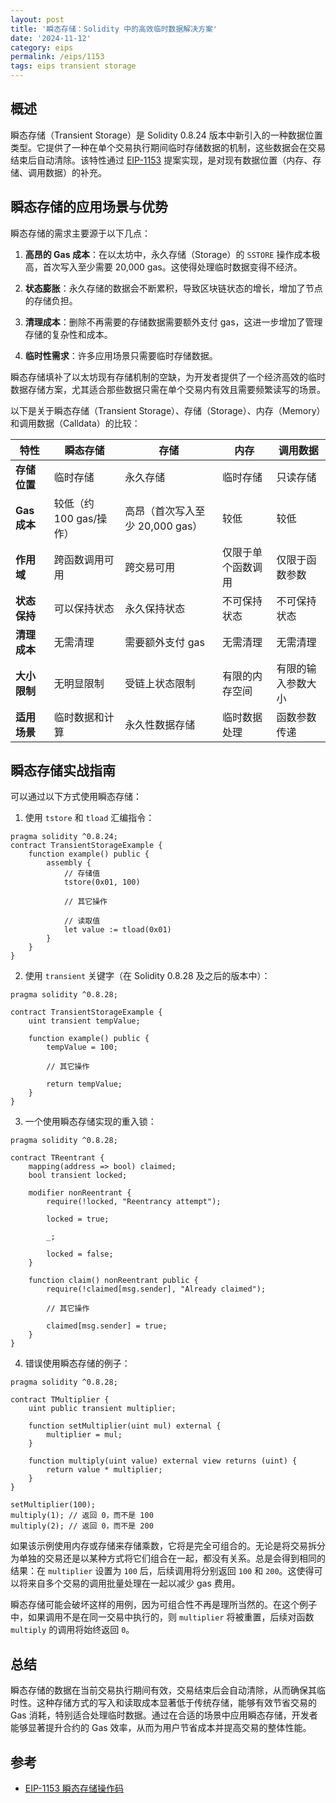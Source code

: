 ```yaml
---
layout: post
title: '瞬态存储：Solidity 中的高效临时数据解决方案'
date: '2024-11-12'
category: eips
permalink: /eips/1153
tags: eips transient storage
---
```


## 概述

瞬态存储（Transient Storage）是 Solidity 0.8.24 版本中新引入的一种数据位置类型。它提供了一种在单个交易执行期间临时存储数据的机制，这些数据会在交易结束后自动清除。该特性通过 [EIP-1153](https://eips.ethereum.org/EIPS/eip-1153) 提案实现，是对现有数据位置（内存、存储、调用数据）的补充。

## 瞬态存储的应用场景与优势

瞬态存储的需求主要源于以下几点：

1. **高昂的 Gas 成本**：在以太坊中，永久存储（Storage）的 `SSTORE` 操作成本极高，首次写入至少需要 20,000 gas。这使得处理临时数据变得不经济。

2. **状态膨胀**：永久存储的数据会不断累积，导致区块链状态的增长，增加了节点的存储负担。

3. **清理成本**：删除不再需要的存储数据需要额外支付 gas，这进一步增加了管理存储的复杂性和成本。

4. **临时性需求**：许多应用场景只需要临时存储数据。

瞬态存储填补了以太坊现有存储机制的空缺，为开发者提供了一个经济高效的临时数据存储方案，尤其适合那些数据只需在单个交易内有效且需要频繁读写的场景。

以下是关于瞬态存储（Transient Storage）、存储（Storage）、内存（Memory）和调用数据（Calldata）的比较：

| 特性           | 瞬态存储                 | 存储                          | 内存                 | 调用数据                  |
|----------------|------------------------|------------------------------|----------------------|-------------------------|
| **存储位置**   | 临时存储                  | 永久存储                      | 临时存储              | 只读存储                  |
| **Gas 成本**   | 较低（约 100 gas/操作）   | 高昂（首次写入至少 20,000 gas） | 较低                  | 较低                     |
| **作用域**     | 跨函数调用可用            | 跨交易可用                     | 仅限于单个函数调用      | 仅限于函数参数             |
| **状态保持**   | 可以保持状态              | 永久保持状态                   | 不可保持状态           | 不可保持状态               |
| **清理成本**   | 无需清理                 | 需要额外支付 gas                | 无需清理              | 无需清理                  |
| **大小限制**   | 无明显限制                | 受链上状态限制                 | 有限的内存空间          | 有限的输入参数大小         |
| **适用场景**   | 临时数据和计算            | 永久性数据存储                  | 临时数据处理           | 函数参数传递              |


## 瞬态存储实战指南

可以通过以下方式使用瞬态存储：

1. 使用 `tstore` 和 `tload` 汇编指令：

```solidity
pragma solidity ^0.8.24;
contract TransientStorageExample {
    function example() public {
        assembly {
            // 存储值
            tstore(0x01, 100)
            
            // 其它操作

            // 读取值
            let value := tload(0x01)
        }
    }
}
```

2. 使用 `transient` 关键字（在 Solidity 0.8.28 及之后的版本中）：

```solidity
pragma solidity ^0.8.28;

contract TransientStorageExample {
    uint transient tempValue;

    function example() public {
        tempValue = 100;

        // 其它操作

        return tempValue;
    }
}
```

3. 一个使用瞬态存储实现的重入锁：

```solidity
pragma solidity ^0.8.28;

contract TReentrant {
    mapping(address => bool) claimed;
    bool transient locked;

    modifier nonReentrant {
        require(!locked, "Reentrancy attempt");

        locked = true;

        _;

        locked = false;
    }

    function claim() nonReentrant public {
        require(!claimed[msg.sender], "Already claimed");

        // 其它操作

        claimed[msg.sender] = true;
    }
}
```

4. 错误使用瞬态存储的例子：

```solidity
pragma solidity ^0.8.28;

contract TMultiplier {
    uint public transient multiplier;

    function setMultiplier(uint mul) external {
        multiplier = mul;
    }

    function multiply(uint value) external view returns (uint) {
        return value * multiplier;
    }
}
```

```
setMultiplier(100);
multiply(1); // 返回 0，而不是 100
multiply(2); // 返回 0，而不是 200
```

如果该示例使用内存或存储来存储乘数，它将是完全可组合的。无论是将交易拆分为单独的交易还是以某种方式将它们组合在一起，都没有关系。总是会得到相同的结果：在 `multiplier` 设置为 `100` 后，后续调用将分别返回 `100` 和 `200`。这使得可以将来自多个交易的调用批量处理在一起以减少 gas 费用。

瞬态存储可能会破坏这样的用例，因为可组合性不再是理所当然的。在这个例子中，如果调用不是在同一交易中执行的，则 `multiplier` 将被重置，后续对函数 `multiply` 的调用将始终返回 `0`。

## 总结

瞬态存储的数据在当前交易执行期间有效，交易结束后会自动清除，从而确保其临时性。这种存储方式的写入和读取成本显著低于传统存储，能够有效节省交易的 Gas 消耗，特别适合处理临时数据。通过在合适的场景中应用瞬态存储，开发者能够显著提升合约的 Gas 效率，从而为用户节省成本并提高交易的整体性能。

## 参考
- [EIP-1153 瞬态存储操作码](https://eips.ethereum.org/EIPS/eip-1153)
